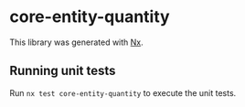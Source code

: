 # core-entity-quantity

This library was generated with [Nx](https://nx.dev).

## Running unit tests

Run `nx test core-entity-quantity` to execute the unit tests.
